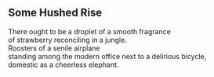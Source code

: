 Some Hushed Rise
----------------
There ought to be a droplet of a smooth fragrance  
of strawberry reconciling in a jungle.  
Roosters of a senile airplane  
standing among the modern office next to a delirious bicycle,  
domestic as a cheerless elephant.  
